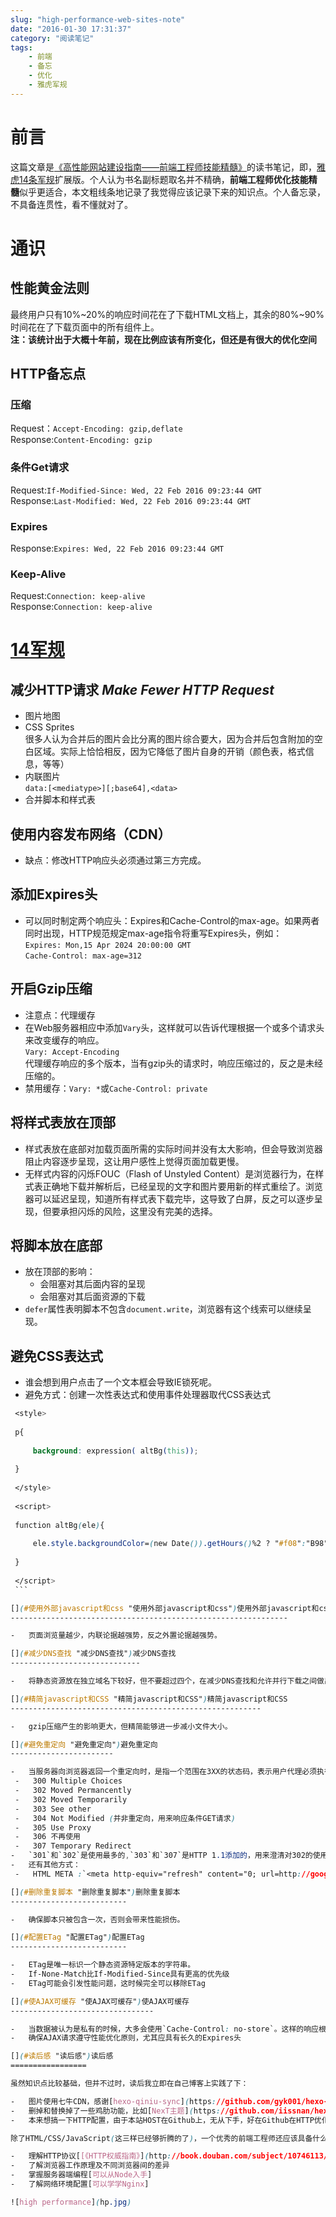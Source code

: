 ```yaml
---
slug: "high-performance-web-sites-note"
date: "2016-01-30 17:31:37"
category: "阅读笔记"
tags:
    - 前端
    - 备忘
    - 优化
    - 雅虎军规
---
```

[](#前言 "前言")前言
==============

这篇文章是[《高性能网站建设指南——前端工程师技能精髓》](http://book.douban.com/subject/3132277/)的读书笔记，即，[雅虎14条军规](https://developer.yahoo.com/performance/rules.html)扩展版。个人认为书名副标题取名并不精确，**前端工程师优化技能精髓**似乎更适合，本文粗线条地记录了我觉得应该记录下来的知识点。个人备忘录，不具备连贯性，看不懂就对了。

[](#通识 "通识")通识
==============

[](#性能黄金法则 "性能黄金法则")性能黄金法则
--------------------------

最终用户只有10%~20%的响应时间花在了下载HTML文档上，其余的80%~90%时间花在了下载页面中的所有组件上。  
**注：该统计出于大概十年前，现在比例应该有所变化，但还是有很大的优化空间**

[](#HTTP备忘点 "HTTP备忘点")HTTP备忘点
-----------------------------

### [](#压缩 "压缩")压缩

Request：`Accept-Encoding: gzip,deflate`  
Response:`Content-Encoding: gzip`

### [](#条件Get请求 "条件Get请求")条件Get请求

Request:`If-Modified-Since: Wed, 22 Feb 2016 09:23:44 GMT`  
Response:`Last-Modified: Wed, 22 Feb 2016 09:23:44 GMT`

### [](#Expires "Expires")Expires

Response:`Expires: Wed, 22 Feb 2016 09:23:44 GMT`

### [](#Keep-Alive "Keep-Alive")Keep-Alive

Request:`Connection: keep-alive`  
Response:`Connection: keep-alive`

[](#14军规 "14军规")[14军规](https://developer.yahoo.com/performance/rules.html)
==========================================================================

[](#减少HTTP请求-Make-Fewer-HTTP-Request "减少HTTP请求 Make Fewer HTTP Request")减少HTTP请求 *Make Fewer HTTP Request*
----------------------------------------------------------------------------------------------------------

-   图片地图
-   CSS Sprites  
    很多人认为合并后的图片会比分离的图片综合要大，因为合并后包含附加的空白区域。实际上恰恰相反，因为它降低了图片自身的开销（颜色表，格式信息，等等）
-   内联图片  
    `data:[<mediatype>][;base64],<data>`
-   合并脚本和样式表

[](#使用内容发布网络（CDN） "使用内容发布网络（CDN）")使用内容发布网络（CDN）
-----------------------------------------------

-   缺点：修改HTTP响应头必须通过第三方完成。

[](#添加Expires头 "添加Expires头")添加Expires头
--------------------------------------

-   可以同时制定两个响应头：Expires和Cache-Control的max-age。如果两者同时出现，HTTP规范规定max-age指令将重写Expires头，例如：  
    `Expires: Mon,15 Apr 2024 20:00:00 GMT`  
    `Cache-Control: max-age=312`

[](#开启Gzip压缩 "开启Gzip压缩")开启Gzip压缩
--------------------------------

-   注意点：代理缓存
-   在Web服务器相应中添加`Vary`头，这样就可以告诉代理根据一个或多个请求头来改变缓存的响应。  
    `Vary: Accept-Encoding`  
    代理缓存响应的多个版本，当有gzip头的请求时，响应压缩过的，反之是未经压缩的。
-   禁用缓存：`Vary: *`或`Cache-Control: private`

[](#将样式表放在顶部 "将样式表放在顶部")将样式表放在顶部
--------------------------------

-   样式表放在底部对加载页面所需的实际时间并没有太大影响，但会导致浏览器阻止内容逐步呈现，这让用户感性上觉得页面加载更慢。
-   无样式内容的闪烁FOUC（Flash of Unstyled Content）是浏览器行为，在样式表正确地下载并解析后，已经呈现的文字和图片要用新的样式重绘了。浏览器可以延迟呈现，知道所有样式表下载完毕，这导致了白屏，反之可以逐步呈现，但要承担闪烁的风险，这里没有完美的选择。

[](#将脚本放在底部 "将脚本放在底部")将脚本放在底部
-----------------------------

-   放在顶部的影响：
    -   会阻塞对其后面内容的呈现
    -   会阻塞对其后面资源的下载
-   `defer`属性表明脚本不包含`document.write`，浏览器有这个线索可以继续呈现。

[](#避免CSS表达式 "避免CSS表达式")避免CSS表达式
--------------------------------

-   谁会想到用户点击了一个文本框会导致IE锁死呢。
-   避免方式：创建一次性表达式和使用事件处理器取代CSS表达式
   ``` css
    <style>
    
    p{
    
        background: expression( altBg(this));
    
    }
    
    </style>
    
    <script>
    
    function altBg(ele){
    
        ele.style.backgroundColor=(new Date()).getHours()%2 ? "#f08":"B98"
    
    }
    
    </script>
    ```

[](#使用外部javascript和css "使用外部javascript和css")使用外部javascript和css
--------------------------------------------------------------

-   页面浏览量越少，内联论据越强势，反之外置论据越强势。

[](#减少DNS查找 "减少DNS查找")减少DNS查找
-----------------------------

-   将静态资源放在独立域名下较好，但不要超过四个，在减少DNS查找和允许并行下载之间做出权衡。

[](#精简javascript和CSS "精简javascript和CSS")精简javascript和CSS
--------------------------------------------------------

-   gzip压缩产生的影响更大，但精简能够进一步减小文件大小。

[](#避免重定向 "避免重定向")避免重定向
-----------------------

-   当服务器向浏览器返回一个重定向时，是指一个范围在3XX的状态码，表示用户代理必须执行进一步操作才能完成请求。
    -   300 Multiple Choices
    -   302 Moved Permancently
    -   302 Moved Temporarily
    -   303 See other
    -   304 Not Modified (并非重定向，用来响应条件GET请求)
    -   305 Use Proxy
    -   306 不再使用
    -   307 Temporary Redirect
-   `301`和`302`是使用最多的,`303`和`307`是HTTP 1.1添加的，用来澄清对302的使用，但现实情况是几乎没人采用。
-   还有其他方式：
    -   HTML META :`<meta http-equiv="refresh" content="0; url=http://google.com">`

[](#删除重复脚本 "删除重复脚本")删除重复脚本
--------------------------

-   确保脚本只被包含一次，否则会带来性能损伤。

[](#配置ETag "配置ETag")配置ETag
--------------------------

-   ETag是唯一标识一个静态资源特定版本的字符串。
-   If-None-Match比If-Modified-Since具有更高的优先级
-   ETag可能会引发性能问题，这时候完全可以移除ETag

[](#使AJAX可缓存 "使AJAX可缓存")使AJAX可缓存
--------------------------------

-   当数据被认为是私有的时候，大多会使用`Cache-Control: no-store`。这样的响应根本不会被写入磁盘。
-   确保AJAX请求遵守性能优化原则，尤其应具有长久的Expires头

[](#读后感 "读后感")读后感
=================

虽然知识点比较基础，但并不过时，读后我立即在自己博客上实践了下：

-   图片使用七牛CDN，感谢[hexo-qiniu-sync](https://github.com/gyk001/hexo-qiniu-sync)，访问速度明显加快。
-   删掉和替换掉了一些鸡肋功能，比如[NexT主题](https://github.com/iissnan/hexo-theme-next)自带的浏览图片插件，换成了自己的简洁实现。
-   本来想搞一下HTTP配置，由于本站HOST在Github上，无从下手，好在Github在HTTP优化原则上已经做得很好了，省心省力。

除了HTML/CSS/JavaScript(这三样已经够折腾的了)，一个优秀的前端工程师还应该具备什么样的技能呢？从这本书可以得到点启发：

-   理解HTTP协议[[《HTTP权威指南》](http://book.douban.com/subject/10746113/)足矣]
-   了解浏览器工作原理及不同浏览器间的差异
-   掌握服务器端编程[可以从Node入手]
-   了解网络环境配置[可以学学Nginx]

![high performance](hp.jpg)